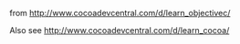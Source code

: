 from http://www.cocoadevcentral.com/d/learn_objectivec/

Also see http://www.cocoadevcentral.com/d/learn_cocoa/

